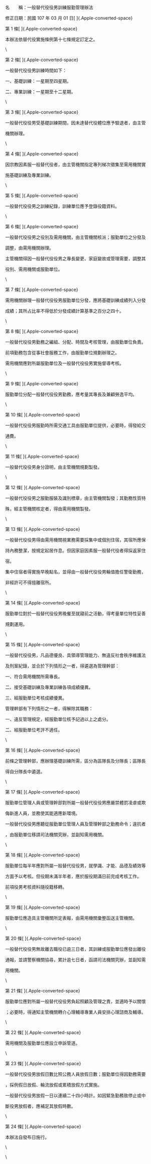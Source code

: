 名　　稱：一般替代役役男訓練服勤管理辦法

修正日期：民國 107 年 03 月 01 日[ ]{.Apple-converted-space}

第 1 條[ ]{.Apple-converted-space}

本辦法依替代役實施條例第十七條規定訂定之。

\

第 2 條[ ]{.Apple-converted-space}

一般替代役役男訓練時間如下：

一、基礎訓練：一星期至四星期。

二、專業訓練：一星期至十二星期。

\

第 3 條[ ]{.Apple-converted-space}

一般替代役役男受基礎訓練期間，因未達替代役體位應予驗退者，由主管

機關辦理。

\

第 4 條[ ]{.Apple-converted-space}

因宗教因素服一般替代役者，由主管機關指定專列梯次徵集至需用機關實

施基礎訓練及專業訓練。

\

第 5 條[ ]{.Apple-converted-space}

一般替代役役男之訓練紀錄，訓練單位應予登錄役籍資料。

\

第 6 條[ ]{.Apple-converted-space}

一般替代役役男之役別及需用機關，由主管機關核派；服勤單位之分發及

調整，由需用機關辦理。

主管機關得因一般替代役役男之專長變更、家庭變故或管理需要，調整其

役別、需用機關或服勤單位。

\

第 7 條[ ]{.Apple-converted-space}

需用機關辦理一般替代役役男服勤單位分發，應將基礎訓練成績列入分發

成績；其所占比率不得低於分發成績計算基準之百分之四十。

\

第 8 條[ ]{.Apple-converted-space}

一般替代役役男勤務之編組、分配、時間及考核管理，由服勤單位負責。

前項勤務包含從事社會服務工作，由服勤單位規劃辦理之。

需用機關應對所屬服勤單位及一般替代役役男實施督導考核。

\

第 9 條[ ]{.Apple-converted-space}

服勤單位分配一般替代役役男勤務，應考量其專長及兼顧勞逸平均。

\

第 10 條[ ]{.Apple-converted-space}

一般替代役役男服勤時所需交通工具由服勤單位提供，必要時，得發給交

通費。

\

第 11 條[ ]{.Apple-converted-space}

一般替代役役男身分證明，由主管機關規劃製發。

\

第 12 條[ ]{.Apple-converted-space}

一般替代役役男之服勤服裝及識別標章，由主管機關製發；其勤務性質特

殊，經主管機關核定者，得由需用機關製發。

\

第 13 條[ ]{.Apple-converted-space}

一般替代役役男得由需用機關視業務需要採集中或個別住宿，其宿所應保

持內務整潔，按規定起居作息。但因家庭因素服一般替代役者得採返家住

宿。

集中住宿者得實施早晚點名，並得由一般替代役役男輪值擔任警衛勤務，

非經許可不得擅離宿所。

\

第 14 條[ ]{.Apple-converted-space}

服勤單位對於一般替代役役男晚餐至就寢前之活動，得考量單位特性妥善

規劃運用。

\

第 15 條[ ]{.Apple-converted-space}

一般替代役役男，凡品德優良、具領導管理能力、無違反社會秩序維護法

及刑案紀錄，並合於下列情形之一者，得遴選為管理幹部：

一、符合需用機關所需專長。

二、接受基礎訓練及專業訓練各項成績優異。

三、經服勤單位考核成績優異。

管理幹部有下列情形之一者，得解除其職務：

一、違反管理規定，經服勤單位核予記過以上之處分。

二、經服勤單位考評不適任。

\

第 16 條[ ]{.Apple-converted-space}

前條之管理幹部，應辦理基礎訓練所需，區分為區隊長及分隊長；區隊長

得自分隊長中遴選。

\

第 17 條[ ]{.Apple-converted-space}

服勤單位管理人員或管理幹部對所屬一般替代役役男應嚴禁體罰凌虐或欺

侮新進人員，並務使其能適應新環境。

一般替代役役男應聽從服勤單位管理人員及管理幹部之勤務命令；違抗者

，由服勤單位移請司法機關究辦，並副知需用機關。

\

第 18 條[ ]{.Apple-converted-space}

服勤單位每半年應對所屬一般替代役役男，就學識、才能、品德及績效等

方面予以考核。但役期未滿半年者，應於服役期滿日前完成考核工作。

前項役男考核資料隨役籍移轉。

\

第 19 條[ ]{.Apple-converted-space}

服勤單位應造具主管機關所定表報，由需用機關彙整函送主管機關。

\

第 20 條[ ]{.Apple-converted-space}

一般替代役役男無故離去職役已逾三日者，其訓練或服勤單位應發出離役

通報，並請警察機關協尋，累計逾七日者，函請司法機關究辦，並副知需

用機關。

\

第 21 條[ ]{.Apple-converted-space}

服勤單位應對所屬一般替代役役男負起照顧及管理之責，並適時予以關懷

；必要時，得通知主管機關轉介心理輔導專業人員安排心理諮商及輔導。

\

第 22 條[ ]{.Apple-converted-space}

需用機關及服勤單位應設立申訴管道。

\

第 23 條[ ]{.Apple-converted-space}

一般替代役役男放假日數比照公務人員放假日數；服勤單位得因勤務需要

，採例假日放假、輪流放假或累積放假方式實施。

一般替代役役男放假一日以連續二十四小時計。如因緊急勤務致停止或中

斷役男放假者，應補足其放假時數。

\

第 24 條[ ]{.Apple-converted-space}

本辦法自發布日施行。

\

\
